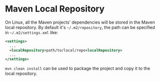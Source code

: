 # Maven Local Repository

On Linux, all the Maven projects' dependencies will be stored in the Maven local repository. By default it's `~/.m2/repository`, the path can be specified in `~/.m2/settings.xml` like:

```xml
<settings>
  ...
  <localRepository>path/to/local/repo<localRepository>
  ...
</settings>
```

`mvn clean install` can be used to package the project and copy it to the local repository.
